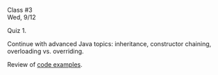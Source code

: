 <div class="lecture2">

<div class="column_date">
<p markdown="block">

Class #3 <br>
Wed, 9/12

</p>
</div>
<div class="column_materials">
<p markdown="block">

Quiz 1. 

Continue with advanced Java topics: inheritance, constructor chaining, overloading
vs. overriding.

Review of [code examples](code/lecture01.zip).


</p>
</div>

<div class="column_assign">
<p markdown="block">



</p>
</div>

</div>
